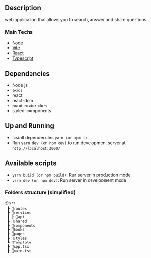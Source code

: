 ## Description

web application that allows you to search, answer and share questions

### Main Techs

- [Node](https://github.com/nodejs/node)
- [Vite](https://vitejs.dev/)
- [React](https://pt-br.reactjs.org/)
- [Typescript](https://www.typescriptlang.org/)

## Dependencies

- Node js
- axios
- react
- react-dom
- react-router-dom
- styled-components

## Up and Running

- Install dependencies `yarn (or npm i)`
- Run `yarn dev (or npm dev)` to run development server at `http://localhost:3000/`

## Available scripts

- `yarn build (or npm build)`: Run server in production mode
- `yarn dev (or npm dev)`: Run server in development mode

### Folders structure (simplified)

```
📦src
 ┣ 📂routes
 ┣ 📂services
 ┃ ┣ 📂api
 ┣ 📂shared
 ┣ 📂components
 ┣ 📂hooks
 ┣ 📂pages
 ┣ 📂styles
 ┗ 📂Template
 ┣ 📜App.tsx
 ┣ 📜main.tsx

```
